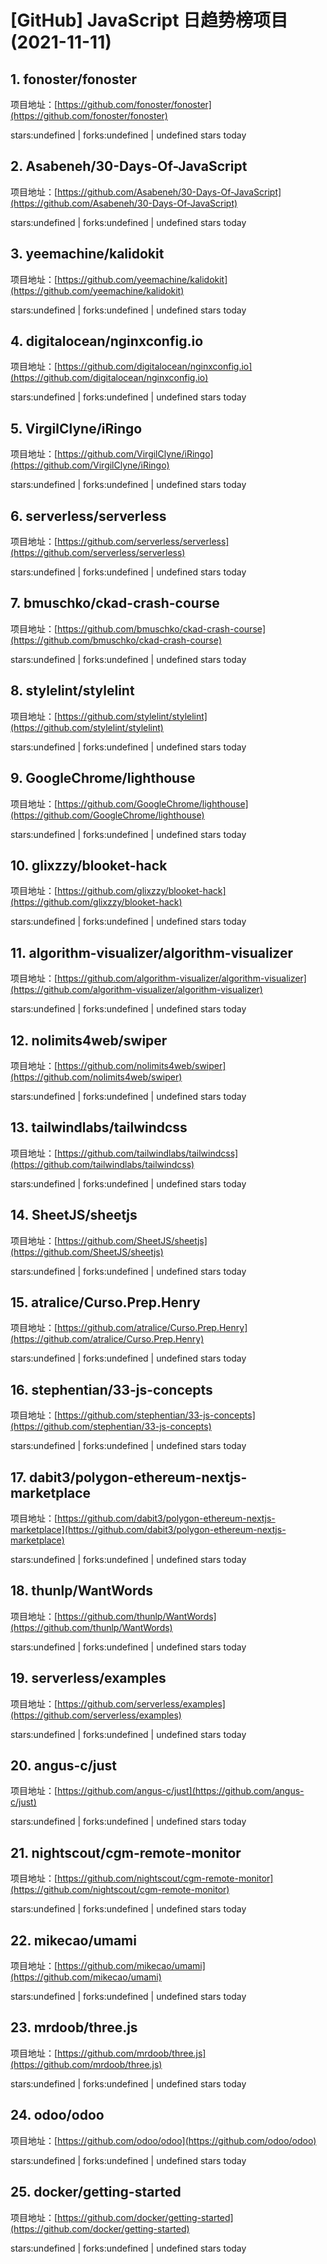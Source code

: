 # [GitHub] JavaScript 日趋势榜项目(2021-11-11)

## 1. fonoster/fonoster 

项目地址：[https://github.com/fonoster/fonoster](https://github.com/fonoster/fonoster)

stars:undefined | forks:undefined | undefined stars today 



## 2. Asabeneh/30-Days-Of-JavaScript 

项目地址：[https://github.com/Asabeneh/30-Days-Of-JavaScript](https://github.com/Asabeneh/30-Days-Of-JavaScript)

stars:undefined | forks:undefined | undefined stars today 



## 3. yeemachine/kalidokit 

项目地址：[https://github.com/yeemachine/kalidokit](https://github.com/yeemachine/kalidokit)

stars:undefined | forks:undefined | undefined stars today 



## 4. digitalocean/nginxconfig.io 

项目地址：[https://github.com/digitalocean/nginxconfig.io](https://github.com/digitalocean/nginxconfig.io)

stars:undefined | forks:undefined | undefined stars today 



## 5. VirgilClyne/iRingo 

项目地址：[https://github.com/VirgilClyne/iRingo](https://github.com/VirgilClyne/iRingo)

stars:undefined | forks:undefined | undefined stars today 



## 6. serverless/serverless 

项目地址：[https://github.com/serverless/serverless](https://github.com/serverless/serverless)

stars:undefined | forks:undefined | undefined stars today 



## 7. bmuschko/ckad-crash-course 

项目地址：[https://github.com/bmuschko/ckad-crash-course](https://github.com/bmuschko/ckad-crash-course)

stars:undefined | forks:undefined | undefined stars today 



## 8. stylelint/stylelint 

项目地址：[https://github.com/stylelint/stylelint](https://github.com/stylelint/stylelint)

stars:undefined | forks:undefined | undefined stars today 



## 9. GoogleChrome/lighthouse 

项目地址：[https://github.com/GoogleChrome/lighthouse](https://github.com/GoogleChrome/lighthouse)

stars:undefined | forks:undefined | undefined stars today 



## 10. glixzzy/blooket-hack 

项目地址：[https://github.com/glixzzy/blooket-hack](https://github.com/glixzzy/blooket-hack)

stars:undefined | forks:undefined | undefined stars today 



## 11. algorithm-visualizer/algorithm-visualizer 

项目地址：[https://github.com/algorithm-visualizer/algorithm-visualizer](https://github.com/algorithm-visualizer/algorithm-visualizer)

stars:undefined | forks:undefined | undefined stars today 



## 12. nolimits4web/swiper 

项目地址：[https://github.com/nolimits4web/swiper](https://github.com/nolimits4web/swiper)

stars:undefined | forks:undefined | undefined stars today 



## 13. tailwindlabs/tailwindcss 

项目地址：[https://github.com/tailwindlabs/tailwindcss](https://github.com/tailwindlabs/tailwindcss)

stars:undefined | forks:undefined | undefined stars today 



## 14. SheetJS/sheetjs 

项目地址：[https://github.com/SheetJS/sheetjs](https://github.com/SheetJS/sheetjs)

stars:undefined | forks:undefined | undefined stars today 



## 15. atralice/Curso.Prep.Henry 

项目地址：[https://github.com/atralice/Curso.Prep.Henry](https://github.com/atralice/Curso.Prep.Henry)

stars:undefined | forks:undefined | undefined stars today 



## 16. stephentian/33-js-concepts 

项目地址：[https://github.com/stephentian/33-js-concepts](https://github.com/stephentian/33-js-concepts)

stars:undefined | forks:undefined | undefined stars today 



## 17. dabit3/polygon-ethereum-nextjs-marketplace 

项目地址：[https://github.com/dabit3/polygon-ethereum-nextjs-marketplace](https://github.com/dabit3/polygon-ethereum-nextjs-marketplace)

stars:undefined | forks:undefined | undefined stars today 



## 18. thunlp/WantWords 

项目地址：[https://github.com/thunlp/WantWords](https://github.com/thunlp/WantWords)

stars:undefined | forks:undefined | undefined stars today 



## 19. serverless/examples 

项目地址：[https://github.com/serverless/examples](https://github.com/serverless/examples)

stars:undefined | forks:undefined | undefined stars today 



## 20. angus-c/just 

项目地址：[https://github.com/angus-c/just](https://github.com/angus-c/just)

stars:undefined | forks:undefined | undefined stars today 



## 21. nightscout/cgm-remote-monitor 

项目地址：[https://github.com/nightscout/cgm-remote-monitor](https://github.com/nightscout/cgm-remote-monitor)

stars:undefined | forks:undefined | undefined stars today 



## 22. mikecao/umami 

项目地址：[https://github.com/mikecao/umami](https://github.com/mikecao/umami)

stars:undefined | forks:undefined | undefined stars today 



## 23. mrdoob/three.js 

项目地址：[https://github.com/mrdoob/three.js](https://github.com/mrdoob/three.js)

stars:undefined | forks:undefined | undefined stars today 



## 24. odoo/odoo 

项目地址：[https://github.com/odoo/odoo](https://github.com/odoo/odoo)

stars:undefined | forks:undefined | undefined stars today 



## 25. docker/getting-started 

项目地址：[https://github.com/docker/getting-started](https://github.com/docker/getting-started)

stars:undefined | forks:undefined | undefined stars today 



